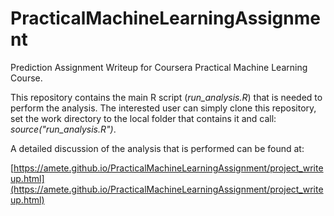 # PracticalMachineLearningAssignment

Prediction Assignment Writeup for Coursera Practical Machine Learning Course.

This repository contains the main R script (*run_analysis.R*) that is needed to perform the analysis.
The interested user can simply clone this repository, set the work directory to the local folder
that contains it and call: *source("run_analysis.R")*.

A detailed discussion of the analysis that is performed can be found at:

[https://amete.github.io/PracticalMachineLearningAssignment/project_writeup.html](https://amete.github.io/PracticalMachineLearningAssignment/project_writeup.html)
